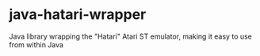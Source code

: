 # java-hatari-wrapper
Java library wrapping the "Hatari" Atari ST emulator, making it easy to use from within Java
